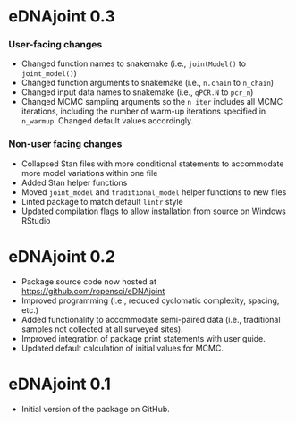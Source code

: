 # eDNAjoint 0.3

### User-facing changes

-   Changed function names to snakemake (i.e., `jointModel()` to `joint_model()`)
-   Changed function arguments to snakemake (i.e., `n.chain` to `n_chain`)
-   Changed input data names to snakemake (i.e., `qPCR.N` to `pcr_n`)
-   Changed MCMC sampling arguments so the `n_iter` includes all MCMC iterations, including the number of warm-up iterations specified in `n_warmup`. Changed default values accordingly.

### Non-user facing changes
-   Collapsed Stan files with more conditional statements to accommodate more model variations within one file
-   Added Stan helper functions
-   Moved `joint_model` and `traditional_model` helper functions to new files
-   Linted package to match default `lintr` style
-   Updated compilation flags to allow installation from source on Windows RStudio

# eDNAjoint 0.2

-   Package source code now hosted at <https://github.com/ropensci/eDNAjoint>
-   Improved programming (i.e., reduced cyclomatic complexity, spacing, etc.)
-   Added functionality to accommodate semi-paired data (i.e., traditional samples not collected at all surveyed sites).
-   Improved integration of package print statements with user guide.
-   Updated default calculation of initial values for MCMC.

# eDNAjoint 0.1

-   Initial version of the package on GitHub.
